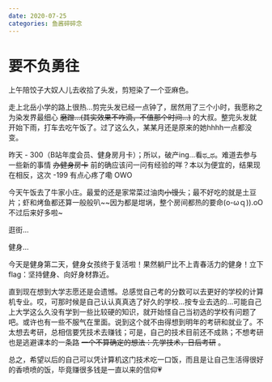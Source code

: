 ```yaml
---
date: 2020-07-25
categories: 鱼酱碎碎念
---
```


# 要不负勇往

上午陪饺子大奴人儿去收拾了头发，剪短染了一个亚麻色。

走上北岳小学的路上很热...剪完头发已经一点钟了，居然用了三个小时，我愿称之为染发界最细心  ~~磨蹭...(其实效果不咋滴，不值那个时间...)~~  的大叔。整完头发就开始下雨，打车去吃午饭了。过了这么久，某某月还是原来的她hhhh一点都没变。

昨天 - 300（B站年度会员、健身房月卡）；所以，破产ing...看ಥ_ಥ。难道去参与一些新的事情 ~~办健身房卡~~ 前的确应该问一问有经验的咩？本以为便宜的，结果现在相反，这次 -199 有点心疼了嘞 OWO

今天午饭去了牛家小庄。最爱的还是家常菜过油肉~~小馒头~~；最不好吃的就是土豆片；虾和烤鱼都还算一般般叭~~因为都是坩埚，整个房间都热的要命(o-ωｑ)).oO 不过后来好多啦~

逛街...

健身...

今天是健身第二天，健身女孩终于复活啦！果然躺尸比不上青春活力的健身！立下flag：坚持健身、向好身材靠近。

直到现在想到大学志愿还是会遗憾。总感觉自己考的分数可以去更好的学校的计算机专业。哎，可那时候是自己认认真真选了好久的学校...按专业去选的...可能自己上大学这么久没有学到一些比较硬的知识，就开始怪自己当初选的学校有问题了吧。或许也有一些不服气在里面。说到这个就不由得想到明年的考研和就业了。不太想去考研，总相信要凭技术去赚钱；可是，自己的技术目前还不成熟；不想考研也是逃避课本的一条路 ~~一个不算确定的想法：先学技术，日后考研~~ 。

总之，希望以后的自己可以凭计算机这门技术吃一口饭，而且是让自己生活得很好的香喷喷的饭，毕竟赚很多钱是一直以来的信仰💗

